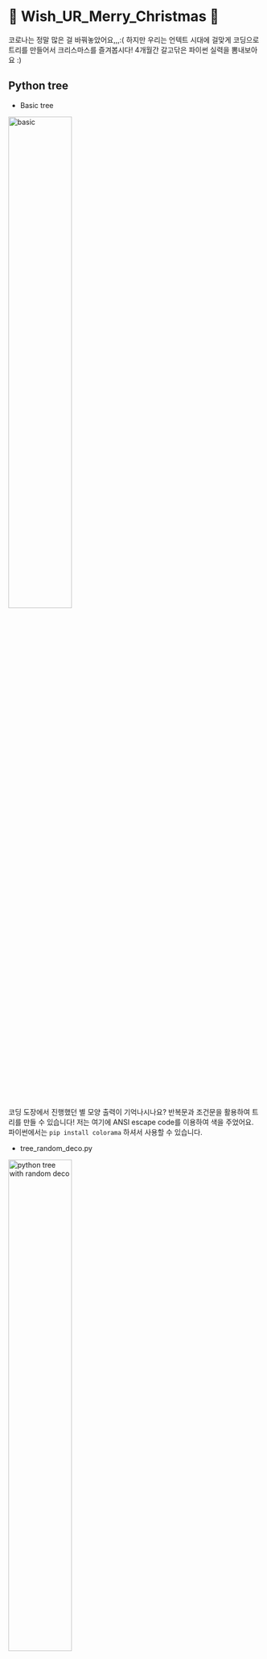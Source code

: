 # &#127876;	Wish_UR_Merry_Christmas &#127876;
코로나는 정말 많은 걸 바꿔놓았어요,,,:( 하지만 우리는 언텍트 시대에 걸맞게 코딩으로 트리를 만들어서 크리스마스를 즐겨봅시다! 4개월간 갈고닦은 파이썬 실력을 뽐내보아요 :)


## Python tree
* Basic tree

<img src = "https://user-images.githubusercontent.com/53554014/102338083-b2c8fe00-3fd6-11eb-9395-1f9dd30d8d82.png" height=50% alt="basic"></img>

코딩 도장에서 진행했던 별 모양 출력이 기억나시나요? 반복문과 조건문을 활용하여 트리를 만들 수 있습니다! 저는 여기에 ANSI escape code를 이용하여 색을 주었어요. 파이썬에서는 `pip install colorama` 하셔서 사용할 수 있습니다.

* tree_random_deco.py

<img src="https://user-images.githubusercontent.com/53554014/102234761-f66b2b80-3f34-11eb-8d30-d4a48dd59d62.png" height=50% alt="python tree with random deco"></img>

그냥 트리를 밋밋하니까 이번에는 데코를 줘 볼게요. 해당 코드는 @AndrewJ7823 님의 JS 코드를 참고하였습니다.

* tree_random_deco_move.py

<img src="https://user-images.githubusercontent.com/53554014/102339659-d4c38000-3fd8-11eb-8cae-84be2505f671.gif" height=50% alt=move tree></img>

최근에 멀티쓰레딩을 배웠던 것이 기억나시나요? 멀티쓰레딩을 이용하여 움직이는 효과를 줘 보았습니다. 참고로 멀티쓰레드 처리하면 속도가 무지무지 빨라서 일부러 쓰레드 하나 처리 후 몇 초간 wait 타임을 걸었습니다!

## How to use Github
여러분의 트리를 자랑해 주세요.
1. Fork : 현재 레포(seraaaayeo/Wish_UR_Merry_Christmas)를 각자 계정으로 포크로 푹 찍어서 떠 간다! Fork 후에는 yourID/Wish_UR_Merry_Christmas, forked from seraaaayeo/Wish_UR_Merry_Christmas 라고 뜰 것입니다.
2. Clone : 개인 계정으로 레포를 포크해갔으면, 이 레포를 Clone하여 로컬 PC로 복사해갑니다. `git clone https://주소.git` 명령어를 이용하여 개인 PC의 원하는 경로로 복사해주세요. 저는 주로 *workspace/Python* 경로에 복사한답니다!
3. 포크떠온 원래 레포 주소(*https://github.com/seraaaayeo/Wish_UR_Merry_Christmas.git*)도 추가로 원격 연결해주세요. Clone을 했기 때문에 origin이라는 이름으로 remote 연결이 자동으로 되어 있을 것입니다. 원래 레포 주소는 다른 이름으로 연결해줄게요. 저는 tree라는 이름으로 연결하였습니다. `git remote add tree https://github.com/seraaaayeo/Wish_UR_Merry_Christmas`
4. 열심히 트리를 만듭시다 =3=3
5. (Recommendation) 코드 작성 후 커밋하기 전 충돌(Conflict) 방지를 위해 변경사항을 받아옵니다. `git fetch tree` or `git pull tree master`
6. 이제 모든 변경사항이 업데이트 되었습니다! 내가 만든 트리를 추가할게요. `git add your_tree.py` -> `git commit -m "Your Message"`
7. 포크떠온 내 계정의 레포에 푸시합니다. `git push origin master`
8. 성공적으로 푸시가 완료되면 *Compare & Pull Request* 버튼이 활성화됩니다. 버튼을 눌러서 충돌이 있는지 확인하고, 충돌이 없으면 *Able to merge*라고 뜰 거에요. 풀리퀘 메시지를 적고 *Create Pull Request* 버튼을 누르면 풀리퀘 끝! 참고로 이 과정에서 코드를 피드백해줄 리뷰어를 지정할 수 있답니다.
9. 이제 풀리퀘를 받은 원래 레포 주인이 코드를 확인할거에요. 코드를 확인하고 merge하기 전인 이 과정에서 코드리뷰가 들어갑니다. 이상이 없을 경우 주인장이 merge해 주면 여러분의 코드가 주인장의 레포에 예쁘게 올라간답니다!
